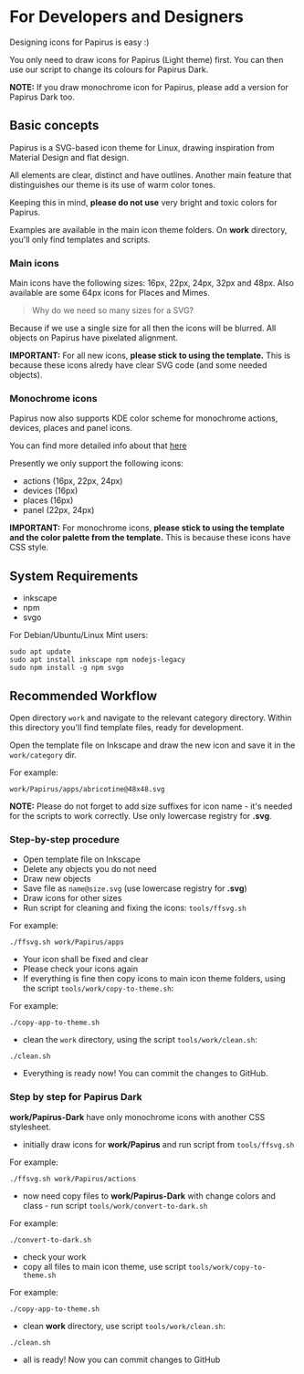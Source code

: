 # For Developers and Designers

Designing icons for Papirus is easy :)

You only need to draw icons for Papirus (Light theme) first. You can then use our script to change its colours for Papirus Dark.

**NOTE:** If you draw monochrome icon for Papirus, please add a version for Papirus Dark too.

## Basic concepts
Papirus is a SVG-based icon theme for Linux, drawing inspiration from Material Design and flat design.

All elements are clear, distinct and have outlines. Another main feature that distinguishes our theme is its use of warm color tones.

Keeping this in mind, **please do not use** very bright and toxic colors for Papirus.

Examples are available in the main icon theme folders. On **work** directory, you'll only find templates and scripts.

### Main icons
Main icons have the following sizes: 16px, 22px, 24px, 32px and 48px. Also available are some 64px icons for Places and Mimes.

> Why do we need so many sizes for a SVG?

Because if we use a single size for all then the icons will be blurred. All objects on Papirus have pixelated alignment.

**IMPORTANT:** For all new icons, **please stick to using the template.** This is because these icons alredy have clear SVG code (and some needed objects).

### Monochrome icons
Papirus now also supports KDE color scheme for monochrome actions, devices, places and panel icons.

You can find more detailed info about that [here](https://techbase.kde.org/Development/Tutorials/Plasma5/ThemeDetails#Colors)

Presently we only support the following icons:
- actions (16px, 22px, 24px)
- devices (16px)
- places (16px)
- panel (22px, 24px)

**IMPORTANT:** For monochrome icons, **please stick to using the template and the color palette from the template.** This is because these icons have CSS style.

## System Requirements
- inkscape
- npm
- svgo

For Debian/Ubuntu/Linux Mint users:
```
sudo apt update
sudo apt install inkscape npm nodejs-legacy
sudo npm install -g npm svgo
```
## Recommended Workflow
Open directory `work` and navigate to the relevant category directory. Within this directory you'll find template files, ready for development.

Open the template file on Inkscape and draw the new icon and save it in the `work/category` dir.

For example:
```
work/Papirus/apps/abricotine@48x48.svg
```
**NOTE:** Please do not forget to add size suffixes for icon name - it's needed for the scripts to work correctly. Use only lowercase registry for **.svg**.

### Step-by-step procedure
- Open template file on Inkscape
- Delete any objects you do not need
- Draw new objects
- Save file as `name@size.svg` (use lowercase registry for **.svg**)
- Draw icons for other sizes
- Run script for cleaning and fixing the icons: `tools/ffsvg.sh`

For example:
```
./ffsvg.sh work/Papirus/apps
```
- Your icon shall be fixed and clear
- Please check your icons again
- If everything is fine then copy icons to main icon theme folders, using the script `tools/work/copy-to-theme.sh`:

For example:
```
./copy-app-to-theme.sh
```
- clean the `work` directory, using the script `tools/work/clean.sh`:
```
./clean.sh
```
- Everything is ready now! You can commit the changes to GitHub.

### Step by step for Papirus Dark
**work/Papirus-Dark** have only monochrome icons with another CSS stylesheet.
- initially draw icons for **work/Papirus** and run script from `tools/ffsvg.sh`

For example:
```
./ffsvg.sh work/Papirus/actions
```
- now need copy files to **work/Papirus-Dark** with change colors and class - run script `tools/work/convert-to-dark.sh`

For example:
```
./convert-to-dark.sh
```
- check your work
- copy all files to main icon theme, use script `tools/work/copy-to-theme.sh`

For example:
```
./copy-app-to-theme.sh
```
- clean **work** directory, use script `tools/work/clean.sh`:
```
./clean.sh
```
- all is ready! Now you can commit changes to GitHub
